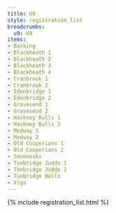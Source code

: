 ```yaml
---
title: U9
style: registration_list
breadcrumbs:
  u9: U9
items:
- Barking
- Blackheath 1
- Blackheath 2
- Blackheath 3
- Blackheath 4
- Cranbrook 1
- Cranbrook 2
- Edenbridge 1
- Edenbridge 2
- Gravesend 1
- Gravesend 2
- Hackney Bulls 1
- Hackney Bulls 2
- Medway 1
- Medway 2
- Old Cooperians 1
- Old Cooperians 2
- Sevenoaks
- Tonbridge Judds 1
- Tonbridge Judds 2
- Tunbridge Wells
- Vigo
---
```


{% include registration_list.html %}
